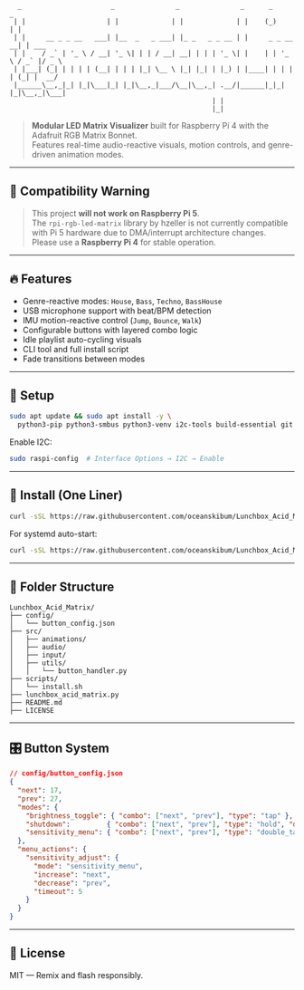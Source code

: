 
```
  _                      _               _               _      _           _       
 | |                    | |             | |             | |    (_)         | |      
 | |     __ _ _ __   ___| |__  _   _ ___| |_ _   _ _ __ | |     _ _ __   __| | ___  
 | |    / _` | '_ \ / __| '_ \| | | / __| __| | | | '_ \| |    | | '_ \ / _` |/ _ \ 
 | |___| (_| | | | | (__| | | | |_| \__ \ |_| |_| | |_) | |____| | | | | (_| |  __/ 
 |______\__,_|_| |_|\___|_| |_|\__,_|___/\__|\__,_| .__/|______|_|_| |_|\__,_|\___| 
                                                  | |                               
                                                  |_|                               
```

> **Modular LED Matrix Visualizer** built for Raspberry Pi 4 with the Adafruit RGB Matrix Bonnet.  
> Features real-time audio-reactive visuals, motion controls, and genre-driven animation modes.

---

## 🚫 Compatibility Warning

> This project **will not work on Raspberry Pi 5**.  
> The `rpi-rgb-led-matrix` library by hzeller is not currently compatible with Pi 5 hardware due to DMA/interrupt architecture changes.  
> Please use a **Raspberry Pi 4** for stable operation.

---

## 🔥 Features

- Genre-reactive modes: `House`, `Bass`, `Techno`, `BassHouse`
- USB microphone support with beat/BPM detection
- IMU motion-reactive control (`Jump`, `Bounce`, `Walk`)
- Configurable buttons with layered combo logic
- Idle playlist auto-cycling visuals
- CLI tool and full install script
- Fade transitions between modes

---

## 🧪 Setup

```bash
sudo apt update && sudo apt install -y \
  python3-pip python3-smbus python3-venv i2c-tools build-essential git
```

Enable I2C:
```bash
sudo raspi-config  # Interface Options → I2C → Enable
```

---

## 🧰 Install (One Liner)

```bash
curl -sSL https://raw.githubusercontent.com/oceanskibum/Lunchbox_Acid_Matrix/main/scripts/install.sh | bash
```

For systemd auto-start:
```bash
curl -sSL https://raw.githubusercontent.com/oceanskibum/Lunchbox_Acid_Matrix/main/scripts/install.sh | bash -s -- --with-systemd
```

---

## 🧠 Folder Structure

```
Lunchbox_Acid_Matrix/
├── config/
│   └── button_config.json
├── src/
│   ├── animations/
│   ├── audio/
│   ├── input/
│   ├── utils/
│   │   └── button_handler.py
├── scripts/
│   └── install.sh
├── lunchbox_acid_matrix.py
├── README.md
├── LICENSE
```

---

## 🎛️ Button System

```json
// config/button_config.json
{
  "next": 17,
  "prev": 27,
  "modes": {
    "brightness_toggle": { "combo": ["next", "prev"], "type": "tap" },
    "shutdown":         { "combo": ["next", "prev"], "type": "hold", "duration": 2 },
    "sensitivity_menu": { "combo": ["next", "prev"], "type": "double_tap", "within": 1.5 }
  },
  "menu_actions": {
    "sensitivity_adjust": {
      "mode": "sensitivity_menu",
      "increase": "next",
      "decrease": "prev",
      "timeout": 5
    }
  }
}
```

---

## 📜 License

MIT — Remix and flash responsibly.

